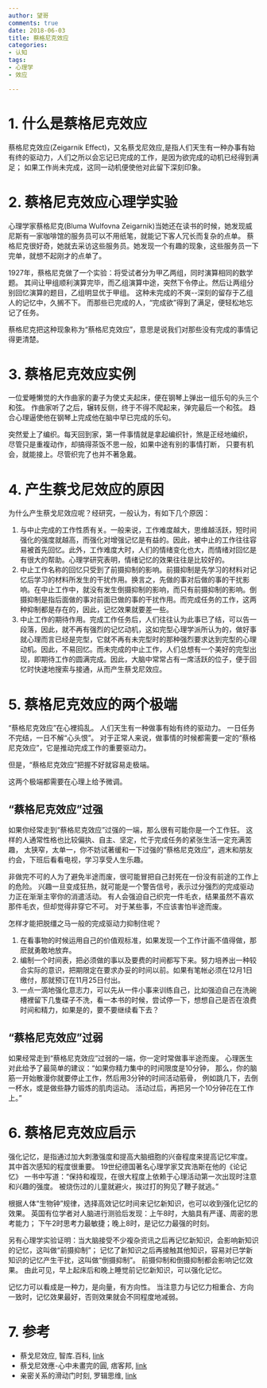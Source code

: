 ```yaml
---
author: 望哥
comments: true
date: 2018-06-03
title: 蔡格尼克效应
categories:
- 认知
tags:
- 心理学
- 效应

---
```


# 1. 什么是蔡格尼克效应

蔡格尼克效应(Zeigarnik Effect)，又名蔡戈尼效应,是指人们天生有一种办事有始有终的驱动力，人们之所以会忘记已完成的工作，是因为欲完成的动机已经得到满足；
如果工作尚未完成，这同一动机便使他对此留下深刻印象。


# 2. 蔡格尼克效应心理学实验

心理学家蔡格尼克(Bluma Wulfovna Zeigarnik)当她还在读书的时候，她发现威尼斯有一家咖啡馆的服务员可以不用纸笔，就能记下客人冗长而复杂的点单。
蔡格尼克很好奇，她就去采访这些服务员。她发现一个有趣的现象，这些服务员一下完单，就想不起刚才的点单了。

1927年，蔡格尼克做了一个实验：将受试者分为甲乙两组，同时演算相同的数学题。
其间让甲组顺利演算完毕，而乙组演算中途，突然下令停止。然后让两组分别回忆演算的题目，乙组明显优于甲组。
这种未完成的不爽--深刻的留存于乙组人的记忆中，久搁不下。
而那些已完成的人，“完成欲”得到了满足，便轻松地忘记了任务。

蔡格尼克把这种现象称为“蔡格尼克效应”，意思是说我们对那些没有完成的事情记得更清楚。


# 3. 蔡格尼克效应实例

一位爱睡懒觉的大作曲家的妻子为使丈夫起床，便在钢琴上弹出一组乐句的头三个和弦。
作曲家听了之后，辗转反侧，终于不得不爬起来，弹完最后一个和弦。
趋合心理逼使他在钢琴上完成他在脑中早已完成的乐句。

突然爱上了编织。每天回到家，第一件事情就是拿起编织针，煞是正经地编织，
尽管只是重複动作，却搞得茶饭不思一般，如果中途有别的事情打断，
只要有机会，就能接上。尽管织完了也并不著急戴。


# 4. 产生蔡戈尼效应的原因

为什么产生蔡戈尼效应呢？经研究，一般认为，有如下几个原因：
1) 与中止完成的工作性质有关。一般来说，工作难度越大，思维越活跃，短时间强化的强度就越高，而强化对增强记忆是有益的。因此，被中止的工作往往容易被首先回忆。此外，工作难度大时，人们的情绪变化也大，而情绪对回忆是有很大的帮助。心理学研究表明，情绪记忆的效果往往是比较好的。
2) 中止工作名称的回忆只受到了前摄抑制的影响。前摄抑制是先学习的材料对记忆后学习的材料所发生的干扰作用。换言之，先做的事对后做的事的干扰影响。在中止工作中，就没有发生倒摄抑制的影响，而只有前摄抑制的影响。倒摄抑制是指后面做的事对前面已做的事的干扰作用。而完成任务的工作，这两种抑制都是存在的，因此，记忆效果就要差一些。
3) 中止工作的期待作用。完成工作任务后，人们往往认为此事已了结，可以告一段落，因此，就不再有强烈的记忆动机，这如完型心理学派所认为的，做好事就心理而言已经是完型，它就不再有未完型时的那种强烈要求达到完型的心理动机。因此，不易回忆。而未完成的中止工作，人们总想有一个美好的完型出现，即期待工作的圆满完成。因此，大脑中常常占有一席活跃的位子，便于回忆时快速地搜索与接通，从而产生蔡戈尼效应。

# 5. 蔡格尼克效应的两个极端

“蔡格尼克效应”在心裡捣乱。
人们天生有一种做事有始有终的驱动力。
一日任务不完结，一日不解“心头恨”。
对于正常人来说，做事情的时候都需要一定的“蔡格尼克效应”，它是推动完成工作的重要驱动力。

但是，“蔡格尼克效应”把握不好就容易走极端。

这两个极端都需要在心理上给予微调。

## “蔡格尼克效应”过强
如果你经常走到“蔡格尼克效应”过强的一端，那么很有可能你是一个工作狂。
这样的人通常性格也比较偏执、自主、坚定，忙于完成任务的紧张生活一定充满苦趣，
太狭窄，太单一，你不妨试著缓和一下过强的“蔡格尼克效应”，週末和朋友约会，下班后看看电视，学习享受人生乐趣。

非做完不可的人为了避免半途而废，很可能冒把自己封死在一份没有前途的工作上的危险。
兴趣一旦变成狂热，就可能是一个警告信号，表示过分强烈的完成驱动力正在渐渐主宰你的消遣活动。
有人会强迫自己织完一件毛衣，结果虽然不喜欢那件毛衣，但却觉得非穿它不可。
对于某些事，不应该害怕半途而废。

怎样才能把脱缰之马一般的完成驱动力抑制住呢？

1) 在看事物的时候运用自己的价值观标准，如果发现一个工作计画不值得做，那麽就勇敢地放弃。
2) 编制一个时间表，把必须做的事以及要费的时间都写下来。努力培养出一种较合实际的意识，把期限定在要求办妥的时间以前。如果有笔帐必须在12月1日缴付，那就预订在11月25日付出。
3) 一点一滴地强化意志力，可以先从一件小事来训练自己，比如强迫自己在洗碗槽裡留下几隻碟子不洗，看一本书的时候，尝试停一下，想想自己是否在浪费时间和精力，如果是的，要不要继续看下去？

## “蔡格尼克效应”过弱
如果经常走到“蔡格尼克效应”过弱的一端，你一定时常做事半途而废。
心理医生对此给予了最简单的建议：“如果你精力集中的时间限度是10分钟，
那么，你的脑筋一开始散漫你就要停止工作，然后用3分钟的时间活动筋骨，
例如跳几下，去倒一杯水，或是做些静力锻炼的肌肉运动。
活动过后，再把另一个10分钟花在工作上。”


# 6. 蔡格尼克效应启示

强化记忆，是指通过加大刺激强度和提高大脑细胞的兴奋程度来提高记忆牢度。
其中首次感知的程度很重要。
19世纪德国著名心理学家艾宾浩斯在他的《论记忆》
一书中写道：“保持和複现，在很大程度上依赖于心理活动第一次出现时注意和兴趣的强度。
被烧伤过的儿童就避火，挨过打的狗见了鞭子就逃。”

根据人体“生物钟”规律，选择高效记忆时间来记忆新知识，也可以收到强化记忆的效果。
英国有位学者对人脑进行测验后发现：上午8时，大脑具有严谨、周密的思考能力；
下午2时思考力最敏捷；晚上8时，是记忆力最强的时刻。

另有心理学实验证明：当大脑接受不少複杂资讯之后再记忆新知识，会影响新知识的记忆，这叫做“前摄抑制”；
记忆了新知识之后再接触其他知识，容易对已学新知识的记忆产生干扰，这叫做“倒摄抑制”。
前摄仰制和倒摄抑制都会影响记忆效果。
由此可见，早上起床后和晚上睡觉前记忆新知识，可以强化记忆。

记忆力可以看成是一种力，是向量，有方向性。
当注意力与记忆力相重合、方向一致时，记忆效果最好，否则效果就会不同程度地减弱。


# 7. 参考
- 蔡戈尼效应, 智库.百科, [link](http://wiki.mbalib.com/wiki/%E8%94%A1%E6%88%88%E5%B0%BC%E6%95%88%E5%BA%94)
- 蔡戈尼效應-心中未畫完的圓, 痞客邦, [link](http://td026544.pixnet.net/blog/post/31999858-%E8%94%A1%E6%88%88%E5%B0%BC%E6%95%88%E6%87%89-%E5%BF%83%E4%B8%AD%E6%9C%AA%E7%95%AB%E5%AE%8C%E7%9A%84%E5%9C%93)
- 亲密关系的滑动门时刻, 罗辑思维, [link](https://m.igetget.com/share/audio/aid/eTgOaoqRbQER1jWcfWB7)


